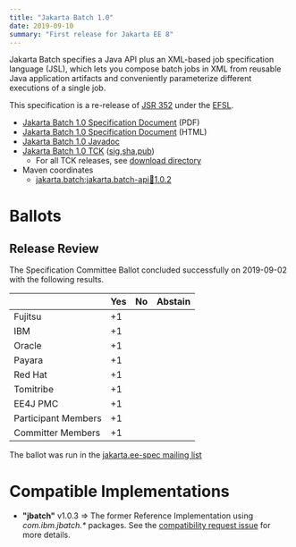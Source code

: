 ```yaml
---
title: "Jakarta Batch 1.0"
date: 2019-09-10
summary: "First release for Jakarta EE 8"
---
```

Jakarta Batch specifies a Java API plus an XML-based job specification language (JSL), which lets you compose batch jobs in XML from reusable Java application artifacts and conveniently parameterize different executions of a single job.

This specification is a re-release of [JSR 352](http://jcp.org/en/jsr/detail?id=352) under the [EFSL](https://www.eclipse.org/legal/efsl/).

* [Jakarta Batch 1.0 Specification Document](./batch-spec-1.0.pdf) (PDF)
* [Jakarta Batch 1.0 Specification Document](./batch-spec-1.0.html) (HTML)
* [Jakarta Batch 1.0 Javadoc](./apidocs)
* [Jakarta Batch 1.0 TCK](https://download.eclipse.org/jakartaee/batch/1.0/jakarta.batch.official.tck-1.0.2.zip) ([sig](https://download.eclipse.org/jakartaee/batch/1.0/jakarta.batch.official.tck-1.0.2.zip.sig),[sha](https://download.eclipse.org/jakartaee/batch/1.0/jakarta.batch.official.tck-1.0.2.zip.sha256),[pub](https://jakarta.ee/specifications/jakartaee-spec-committee.pub))
  * For all TCK releases, see [download directory](https://download.eclipse.org/jakartaee/batch/1.0)
* Maven coordinates
  * [jakarta.batch:jakarta.batch-api:jar:1.0.2](https://central.sonatype.com/artifact/jakarta.batch/jakarta.batch-api/1.0.2/jar)

# Ballots

## Release Review

The Specification Committee Ballot concluded successfully on 2019-09-02 with the following results.

|                       |  Yes    | No      | Abstain  |
|-----------------------|---------|---------|----------|
|Fujitsu                |   +1    |         |          |
|IBM                    |   +1    |         |          |
|Oracle                 |   +1    |         |          |
|Payara                 |   +1    |         |          |
|Red Hat                |   +1    |         |          |
|Tomitribe              |   +1    |         |          |
|EE4J PMC               |   +1    |         |          |
|Participant Members    |   +1    |         |          |
|Committer Members      |   +1    |         |          |

The ballot was run in the [jakarta.ee-spec mailing list](https://www.eclipse.org/lists/jakarta.ee-spec/msg00503.html)


# Compatible Implementations

* **"jbatch"** v1.0.3 =>  The former Reference Implementation using _com.ibm.jbatch.*_ packages.  See the [compatibility request issue](https://github.com/eclipse-ee4j/batch-api/issues/5) for more details.
